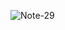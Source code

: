 ![Note-29](https://user-images.githubusercontent.com/79883861/182576369-365c6cbe-29ab-452e-be29-bea935b7189e.jpg)
